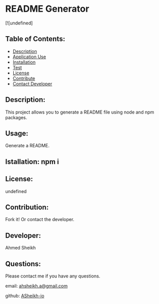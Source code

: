 # README Generator
  [![undefined]
 
  ## Table of Contents:
 
  * [Description](##Description)
  * [Application Use](##usage)
  * [Installation](##Installation)
  * [Test](##Test)
  * [License](##License)
  * [Contribute](##Contribute)
  * [Contact Developer](##Questions)
  
  ## Description: 
  This project allows you to generate a README file using node and npm packages.

  ## Usage:
  Generate a README.
  
  ## Istallation: npm i

  ## License:
  undefined
  
  ## Contribution:

  Fork it! Or contact the developer.

  ## Developer: 
  Ahmed Sheikh

  ## Questions:
  Please contact me if you have any questions.
 
  email: [ahsheikh.a@gmail.com](ahsheikh.a@gmail.com)
  
  github: [ASheikh-io](https://www.github.com/ASheikh-io)
  